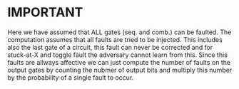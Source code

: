 # IMPORTANT

Here we have assumed that ALL gates (seq. and comb.) can be faulted.
The computation assumes that all faults are tried to be injected.
This includes also the last gate of a circuit, this fault can never be corrected and for stuck-at-X and toggle fault the adversary cannot learn from this.
Since this faults are allways affective we can just compute the number of faults on the output gates by counting the nubmer of output bits and multiply this number by the probability of a single fault to occur.
